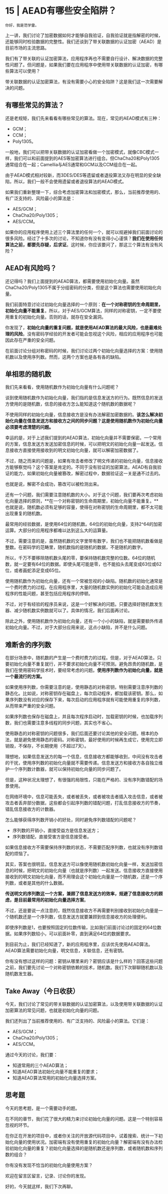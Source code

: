 # 15 | AEAD有哪些安全陷阱？

    你好，我是范学雷。

上一讲，我们讨论了加密数据如何才能够自我验证，自我验证就是指解密的时候，还能够同时检验数据的完整性。我们还谈到了带关联数据的认证加密（AEAD）是目前市场的主流思路。

我们有了带关联的认证加密算法，应用程序再也不需要自行设计、解决数据的完整性问题了。但问题是，如果我们要在应用程序中使用带关联数据的认证加密，有哪些算法可以使用？

带关联数据的认证加密算法，有没有需要小心的安全陷阱？这是我们这一次需要解决的问题。

## 有哪些常见的算法？

还是老规矩，我们先来看看有哪些常见的算法。现在，常见的AEAD模式有三种：

*   GCM；
*   CCM；
*   Poly1305。

一般地，我们可以把带关联数据的认证加密看做一个加密模式，就像CBC模式一样，我们可以和前面提到的AES等加密算法进行组合。但ChaCha20和Poly1305通常组合在一起；Camellia与AES通常和GCM以及CCM组合在一起。

由于AEAD模式相对较新，而3DES/DES等遗留或者退役算法又存在明显的安全缺陷，所以，我们一般不会使用遗留或者退役算法的AEAD模式。

如果我们重新整理一下，综合考虑加密算法和加密模式，那么，当前推荐使用的、有广泛支持的、风险最小的算法是：

*   AES/GCM；
*   ChaCha20/Poly1305；
*   AES/CCM。

如果你的应用程序使用上述三个算法里的任何一个，就可以规避掉我们前面讨论的很多风险。经过了十多次的讨论，不知道你有没有变得小心谨慎？**我们在使用任何算法之前，都要先存疑，后求证**。这时候，你应该要问了，那这三个算法有没有风险？

## AEAD有风险吗？

还记得吗？我们上面提到的AEAD算法，都需要使用初始化向量。虽然ChaCha20/Poly1305不属于分组密码的分类，但是这个算法也需要使用初始化向量。

我们前面特意讨论过初始化向量选择的一个原则：**在一个对称密钥的生命周期里，初始化向量不能重复**。所以，对于AES/GCM算法，同样的对称密钥，一定不要使用重复的初始化向量。否则的话，就存在安全漏洞。

你发现了，**初始化向量的重复问题，****就****是使用AEAD算法的最大风险，也是最难处理的风险**。没有密码学经验的开发者可能会忽视这个风险，相应的应用程序也可能因此存在严重的安全问题。

在前面讨论分组对称密码的时候，我们讨论过两个初始化向量选择的方案：使用随机数以及使用序列数。然而，这两个方案也是各有各的缺陷。

## 单相思的随机数

我们先来看看，使用随机数作为初始化向量有什么问题呢？

谈到使用随机数作为初始化向量，我们指的是信息发送方的行为。既然信息的发送方使用的是随机数，信息的接收方怎么能知道这个随机数的数据呢？

不使用同样的初始化向量，信息接收方是没有办法解密加密数据的。**该怎么解决初始化向量在信息发送方和接收方之间的同步问题？这是使用随机数作为初始化向量必须要考虑清楚的问题。**

幸运的是，对于上述我们提到的AEAD算法，初始化向量并不需要保密。一个常用的方案，信息发送方发送加密信息的时候，可以把明文的初始化向量一起发送。信息接收方直接使用接收到的明文初始化向量，就可以解密加密数据了。

不过，随之而来的问题是，如果有攻击者修改了明文传递的初始化向量，信息接收方能够察觉吗？这个答案是肯定的。不同于没有验证的加密算法，AEAD有自我验证的能力，如果初始化向量被篡改，解密过程中，数据验证这一关是通不过去的。

也就是说，解密不会成功，篡改可以被检测出来。

还有一个问题，我们需要注意随机数的大小。对于这个问题，我们要再次考虑初始化向量选择的原则，**在一个对称密钥的生命周期里，初始化向量不能重复。**也就是说，随机数必须有足够的容量，使得在对称密钥的生命周期里，都不太可能出现重复的随机数。

最常用的经验数据，是使用64位的随机数。64位的初始化向量，支持2^64的加密运算。大部分的应用程序都难以达到这么大的运算量。

不过，需要注意的是，虽然随机数的文字里带有数字，我们也不能把随机数看做是整数。在密码学的范畴里，随机数指的是随机的数据，不是随机的数字。

所以，千万不要移除随机数头尾的零，要保持随机数完整的位数。64位的随机数，就一定要有64位的数据。即使头尾可能是零，也不能掐头去尾变成63位或62位，或者画蛇添足变成65位。

使用随机数作为初始化向量，还有一个常被忽视的小缺陷。随机数的初始化通常是一个费时费力的过程。在应用程序里，大量的随机数实例的初始化可能会造成应用程序的性能问题，甚至包括应用程序的停顿。

不过，对于有经验的程序员来说，这是一个好解决的问题。只要选择好随机数发生器、减少随机数实例数就可以了。具体的情况，我们后面再讨论。

除此之外，使用随机数作为初始化向量，还有一个小小的缺陷，就是需要额外传递初始化向量。不过，对于大部分应用来说，这点小缺陷，并不是什么问题。

## 难断舍的序列数

在部分场景中，随机数的产生是一个费时费力的过程。但是，对于AEAD算法，只要初始化向量不重复就行，并不要求初始化向量不可预测。避免昂贵的随机数，是我们在使用密码学技术时，要经常考虑的问题。**使用序列数作为初始化向量，就是一个最流行的方案。**

如果使用序列数，你需要注意的是，使用静态的对称密钥，特别需要注意序列数的静态化。比如说，对称密钥存在磁盘上，每次启动程序，都加载该密钥。那么，如果序列数没有对应的保存下来，每次启动的应用程序就有可能使用重复的序列数，从而带来严重的安全问题。

如果序列数也保存在磁盘上，并且每次程序启动时，加载密钥的时候，也加载序列数，我们也需要注意多线程的同步问题，其实也不省心。

使用静态的对称密钥的问题很多，我们后面还要讨论其他的安全问题。根本的办法，就是避免使用静态的密码。对称密钥，最好使用的时候再生成它，使用完立即销毁，不保存，不长期使用（不超过7天）。

理想地，如果信息发送方的每一个信息，信息接收方都能够收到，中间没有攻击者的干扰，使用序列数的初始化向量就不需要传递。信息发送方和接收方各自独立维护一个序列数计数器，就可以保持初始化向量的同步问题了。

但是，这种状况太理想了，有很强的局限性，只能在严格的、没有序列数错配的场景使用。

在网络环境中，信息可能丢失，或者被丢失，或者被攻击者插入攻击信息，或者被攻击者丢弃部分数据，这些都会引起序列数的错配问题，打乱信息接收方的节奏，错乱信息接收方的计数器。

怎么能够获得序列数开销小的好处，同时避免序列数错配的问题呢？

*   序列数的开销小，直接受益方是信息发送方；
*   序列数错配，直接受害方是信息接受者。

如果信息接收方不需要保持序列数的状态，不需要匹配序列数，也就没有序列数错配的烦恼了。

其实，答案也很明显。信息发送方可以像使用随机数初始化向量一样，发送加密信息的时候，把明文的初始化向量（也就是序列数）一起发送。信息接收方直接使用接收到的明文初始化向量，而不用理会这个初始化向量是一个随机数，还是一个序列数，或者是其他的什么数据。

**传送明文的序列数这一个方案，兼顾了信息发送方的效率，规避了信息接收方的顾虑，是目前最常用的初始化向量选择方案**。

不过，还是要说一点注意的，既然信息接收方不再需要判别接收到初始化向量是一个随机数还是一个序列数，信息发送方就要兼顾到信息接收方的处理便利。

即使序列数是1，也要按照固定的位数传输，比如我们前面讨论过的固定的64位数据。如果序列数较小，可以前面补零，直到满足64位的数据要求。

到目前为止，我们已经知道了，新的应用程序里，应该优先使用AEAD算法。AEAD算法需要初始化向量，明文信息，关联信息，还有密钥。

你有没有想过这样的问题：密钥从哪里来的？密钥应该是什么样的？回答这些问题之前，我们要先讨论一个对称密钥依赖的技术，随机数。我们下次聊聊随机数以及随机数发生器。

## Take Away（今日收获）

今天，我们讨论了常见的带关联数据的认证加密算法，以及使用带关联数据的认证加密算法的常见问题，也就是初始化向量的问题。

我们还列出了当前推荐使用的、有广泛支持的、风险最小的算法。它们是：

*   AES/GCM；
*   ChaCha20/Poly1305；
*   AES/CCM。

通过今天的讨论，我们要：

*   知道常用的三个AEAD算法；
*   知道AEAD算法初始化向量不能重复的要求；
*   知道AEAD算法常用的初始化向量选择方案。

## 思考题

今天的思考题，是一个需要动手的题。

在不同的章节，我们花了很大的精力来讨论初始化向量的问题。这是一个特别容易忽视的环节。

在你正在开发的项目中，或者你关注的开放源代码项目中，试着搜索、统计一下初始化向量的使用状况。加密端有没有使用重复的初始化向量？解密端有没有办法检验初始化向量的重复？初始化向量选择的是随机数还是序列数，或者随机数和序列数的组合？

你有没有发现不恰当的初始化向量使用方案？

欢迎在留言区留言，记录、讨论你的发现。

好的，今天就这样，我们下次再聊。
    